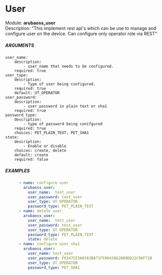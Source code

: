 # User
Module: ****arubaoss_user****  
Description: "This implement rest api's which can be use to manage and configure user on the device. Can configure only operator role via REST"

##### ARGUMENTS
    user_name:
        description:
            - user_name that needs to be configured.
        required: true
    user_type:
        description:
            - Type of user being configured.
        required: true
        default: UT_OPERATOR
    user_password:
        description:
            - user password in plain text or sha1
        required: true
    password_type:
        description:
            - type of password being conifgured
        required: true
        choices: PET_PLAIN_TEXT, PET_SHA1
    state:
        description:
            - Enable or disable
        choices: create, delete
        default: create
        required: false

##### EXAMPLES
```YAML
      - name: configure user
        arubaoss_user:
          user_name:  test_user
          user_password: test_user
          user_type: UT_OPERATOR
          password_type: PET_PLAIN_TEXT
      - name: delete user
        arubaoss_user:
          user_name:  test_user
          user_password: test_user
          user_type: UT_OPERATOR
          password_type: PET_PLAIN_TEXT
          state: delete
      - name: configure user sha1
        arubaoss_user:
          user_name: test_user
          user_password: F0347CE3A03A3BA71F596438A2B80DD21C9AF71B
          user_type: UT_OPERATOR
          password_type: PET_SHA1

```
